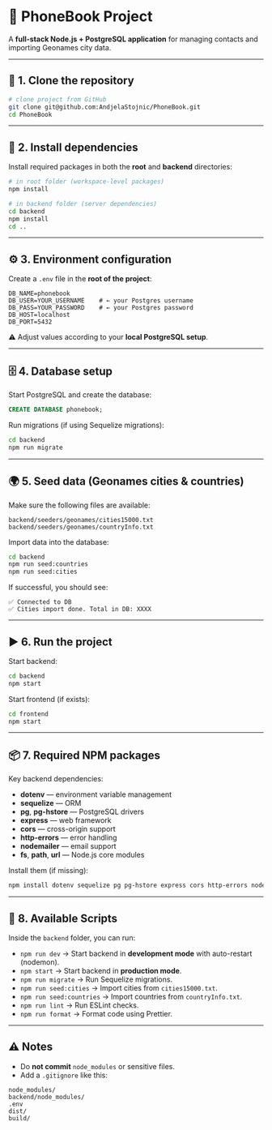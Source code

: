 # 📘 PhoneBook Project

A **full-stack Node.js + PostgreSQL application** for managing contacts and importing Geonames city data.

---

## 🚀 1. Clone the repository
```bash
# clone project from GitHub
git clone git@github.com:AndjelaStojnic/PhoneBook.git
cd PhoneBook
```

---

## 🔧 2. Install dependencies
Install required packages in both the **root** and **backend** directories:

```bash
# in root folder (workspace-level packages)
npm install

# in backend folder (server dependencies)
cd backend
npm install
cd ..
```

---

## ⚙️ 3. Environment configuration
Create a `.env` file in the **root of the project**:

```env
DB_NAME=phonebook
DB_USER=YOUR_USERNAME    # ← your Postgres username
DB_PASS=YOUR_PASSWORD    # ← your Postgres password
DB_HOST=localhost
DB_PORT=5432
```

⚠️ Adjust values according to your **local PostgreSQL setup**.

---

## 🗄️ 4. Database setup
Start PostgreSQL and create the database:

```sql
CREATE DATABASE phonebook;
```

Run migrations (if using Sequelize migrations):

```bash
cd backend
npm run migrate
```

---

## 🌍 5. Seed data (Geonames cities & countries)
Make sure the following files are available:
```
backend/seeders/geonames/cities15000.txt
backend/seeders/geonames/countryInfo.txt
```

Import data into the database:

```bash
cd backend
npm run seed:countries
npm run seed:cities
```

If successful, you should see:
```
✅ Connected to DB
✅ Cities import done. Total in DB: XXXX
```

---

## ▶️ 6. Run the project
Start backend:

```bash
cd backend
npm start
```

Start frontend (if exists):

```bash
cd frontend
npm start
```

---

## 📦 7. Required NPM packages
Key backend dependencies:

- **dotenv** — environment variable management  
- **sequelize** — ORM  
- **pg**, **pg-hstore** — PostgreSQL drivers  
- **express** — web framework  
- **cors** — cross-origin support  
- **http-errors** — error handling  
- **nodemailer** — email support  
- **fs**, **path**, **url** — Node.js core modules  

Install them (if missing):
```bash
npm install dotenv sequelize pg pg-hstore express cors http-errors nodemailer
```

---

## 📜 8. Available Scripts

Inside the `backend` folder, you can run:

- `npm run dev` → Start backend in **development mode** with auto-restart (nodemon).  
- `npm start` → Start backend in **production mode**.  
- `npm run migrate` → Run Sequelize migrations.  
- `npm run seed:cities` → Import cities from `cities15000.txt`.  
- `npm run seed:countries` → Import countries from `countryInfo.txt`.  
- `npm run lint` → Run ESLint checks.  
- `npm run format` → Format code using Prettier.  

---

## ⚠️ Notes
- Do **not commit** `node_modules` or sensitive files.  
- Add a `.gitignore` like this:
```gitignore
node_modules/
backend/node_modules/
.env
dist/
build/
```
